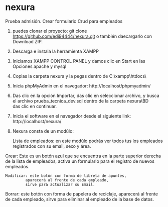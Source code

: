# nexura
Prueba admisión. Crear formulario Crud para empleados

1. puedes clonar el proyecto: git clone https://github.com/edi94444/nexura.git
   o también daecargarlo con Download ZIP.
2. Descarga e instala la herramienta XAMPP
3. Iniciamos XAMPP CONTROL PANEL y damos clic en Start en las Opciones apache y mysql
4. Copias la carpeta nexura y la pegas dentro de C:\xampp\htdocs\
5. Inicia phpMyAdmin en el navegador:
   http://localhost/phpmyadmin/
6. Das clic en la opción Importar,
	 das clic en seleccionar archivo, 
	 y busca el archivo prueba_tecnica_dev.sql dentro de la carpeta nexura\BD\
	 das clic en continuar.  
7. Inicia el software en el navegador desde el siguiente link:
	 http://localhost/nexura/ 
	
9. Nexura consta de un modúlo:	
	
	Lista de empleados: en este modúlo podrás ver todos tus los empleados registrados 
                      con su email, sexo y área.
                      
  Crear: Este es un botón azul que se encuentra en la parte superior derecha de la lista de empleados,
         activa un formulario para el registro de nuevos empleados.          
	
	Modificar: este botón con forma de libreta de apuntes, 
             aparecerá al frente de cada empleado, 
             sirve para actualizar su Email.
  Borrar: este botón con forma de papelera de reciclaje, 
             aparecerá al frente de cada empleado, 
             sirve para eliminar al empleado de la base de datos.          
